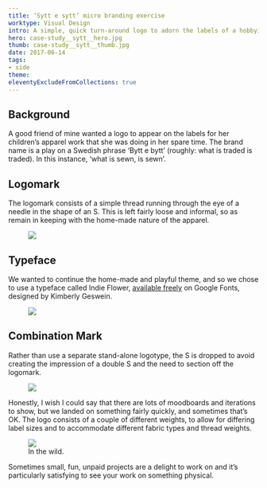 ```yaml
---
title: ‘Sytt e sytt’ micro branding exercise
worktype: Visual Design
intro: A simple, quick turn-around logo to adorn the labels of a hobbyist’s apparel brand.
hero: case-study__sytt__hero.jpg
thumb: case-study__sytt__thumb.jpg
date: 2017-06-14
tags: 
- side
theme: 
eleventyExcludeFromCollections: true
---
```


## Background

A good friend of mine wanted a logo to appear on the labels for her children’s apparel work that she was doing in her spare time. The brand name is a play on a Swedish phrase ‘Bytt e bytt’ (roughly: what is traded is traded). In this instance, ‘what is sewn, is sewn’.
	
## Logomark

The logomark consists of a simple thread running through the eye of a needle in the shape of an S. This is left fairly loose and informal, so as remain in keeping with the home-made nature of the apparel. 

<figure>
	<img src="/_assets/img/case-study__sytt__mark.jpg" />
</figure>


## Typeface

We wanted to continue the home-made and playful theme, and so we chose to use a typeface called Indie Flower, [available freely](https://fonts.google.com/specimen/Indie+Flower) on Google Fonts, designed by Kimberly Geswein. 

<figure>
	<img src="/_assets/img/case-study__sytt__typeface.jpg" />
</figure>

## Combination Mark

Rather than use a separate stand-alone logotype, the S is dropped to avoid creating the impression of a double S and the need to section off the logomark.

<figure>
	<img src="/_assets/img/case-study__sytt__logotype.jpg" />
</figure>

Honestly, I wish I could say that there are lots of moodboards and iterations to show, but we landed on something fairly quickly, and sometimes that’s OK.  The logo consists of a couple of different weights, to allow for differing label sizes and to accommodate different fabric types and thread weights. 

<figure>
	<img src="/_assets/img/case-study__sytt__photos.jpg" />
	<figcaption>In the wild.</figcaption>
</figure>

Sometimes small, fun, unpaid projects are a delight to work on and it’s particularly satisfying to see your work on something physical.